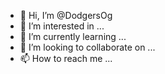 - 👋 Hi, I’m @DodgersOg
- 👀 I’m interested in ...
- 🌱 I’m currently learning ...
- 💞️ I’m looking to collaborate on ...
- 📫 How to reach me ...

<!---
DodgersOg/DodgersOg is a ✨ special ✨ repository because its `README.md` (this file) appears on your GitHub profile.
You can click the Preview link to take a look at your changes.
--->
